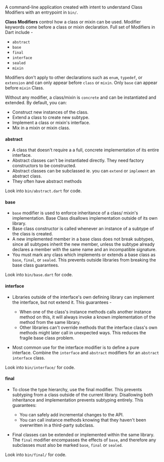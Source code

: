 A command-line application created with intent to understand Class Modifiers with an entrypoint in `bin/`.

**Class Modifiers** control how a class or mixin can be used. Modifier keywords come before a class or mixin declaration. Full set of Modifiers in Dart include -

- `abstract` 
- `base`
- `final` 
- `interface`
- `sealed`
- `mixin`

Modifiers don't apply to other declarations such as `enum`, `typedef`, or `extension` and can only appear before `class` or `mixin`. Only `base` can appear before `mixin` Class. 

Without any modifier, a class/mixin is `concrete` and can be instantiated and extended. By default, you can: 
- Construct new instances of the class. 
- Extend a class to create new subtype. 
- Implement a class or mixin's interface. 
- Mix in a mixin or mixin  class. 

#### abstract

- A class that doesn't require a a full, concrete implementation of its entire interface. 
- Abstract classes can't be instantiated directly. They need factory constructors to be constructed.
- Abstract classes can be subclassed ie. you can `extend` or `implement` an abstract class.
- They often have abstract methods

Look into `bin/abstract.dart` for code. 

#### base 

- `base` modifier is used to enforce inheritance of a class/ mixin's implementation. Base Class disallows implementation outside of its own library.
- Base class constructor is called whenever an instance of a subtype of the class is created. 
- A new implemented member in a base class does not break subtypes, since all subtypes inherit the new member, unless the subtype already declares a member with the same name and an incompatible signature.
- You must mark any class which implements or extends a base class as `base`, `final`, or `sealed`. This prevents outside libraries from breaking  the base class guarantees.  

Look into `bin/base.dart` for code. 

#### interface

- Libraries outside of the interface's own defining library can implement the interface, but not extend it. This guarantees - 
  - When one of the class's instance methods calls another instance method on this, it will always invoke a known implementation of the method from the same library. 
  - Other libraries can't override methods that the interface class's own methods might later call in unexpected ways. This reduces the fragile base class problem.

- Most common use for the interface modifier is to define a pure interface. Combine the `interface` and `abstract` modifiers for an `abstract interface` class. 

Look into `bin/interface/` for code.

#### final 

- To close the type hierarchy, use the final modifier. This prevents subtyping from a class outside of the current library. Disallowing both inheritance and implementation prevents subtyping entirely. This guarantees: 
  - You can safely add incremental changes to the API. 
  - You can call instance methods knowing that they haven't been overwritten in a third-party subclass. 

- Final classes can be extended or implemented within the same library. The `final` modifier encompasses the effects of `base`, and therefore any subclasses must also be marked `base`, `final` or `sealed`. 

Look into `bin/final/` for code. 











































```dart
